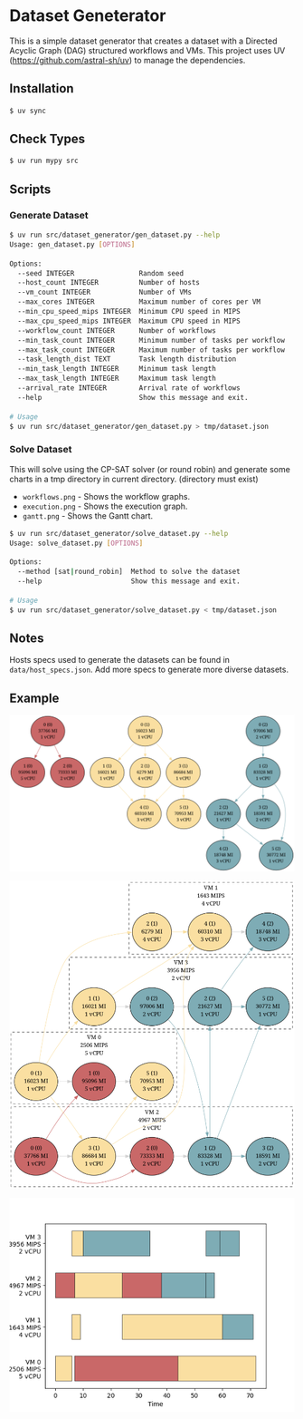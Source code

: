 # Dataset Geneterator

This is a simple dataset generator that creates a dataset with a Directed Acyclic Graph (DAG) structured workflows and VMs.
This project uses UV (https://github.com/astral-sh/uv) to manage the dependencies.

## Installation

```bash
$ uv sync
```

## Check Types

```bash
$ uv run mypy src
```

## Scripts

### Generate Dataset

```bash
$ uv run src/dataset_generator/gen_dataset.py --help
Usage: gen_dataset.py [OPTIONS]

Options:
  --seed INTEGER                Random seed
  --host_count INTEGER          Number of hosts
  --vm_count INTEGER            Number of VMs
  --max_cores INTEGER           Maximum number of cores per VM
  --min_cpu_speed_mips INTEGER  Minimum CPU speed in MIPS
  --max_cpu_speed_mips INTEGER  Maximum CPU speed in MIPS
  --workflow_count INTEGER      Number of workflows
  --min_task_count INTEGER      Minimum number of tasks per workflow
  --max_task_count INTEGER      Maximum number of tasks per workflow
  --task_length_dist TEXT       Task length distribution
  --min_task_length INTEGER     Minimum task length
  --max_task_length INTEGER     Maximum task length
  --arrival_rate INTEGER        Arrival rate of workflows
  --help                        Show this message and exit.

# Usage
$ uv run src/dataset_generator/gen_dataset.py > tmp/dataset.json
```

### Solve Dataset

This will solve using the CP-SAT solver (or round robin) and generate some charts in a tmp directory in current directory. (directory must exist)

- `workflows.png` - Shows the workflow graphs.
- `execution.png` - Shows the execution graph.
- `gantt.png` - Shows the Gantt chart.

```bash
$ uv run src/dataset_generator/solve_dataset.py --help
Usage: solve_dataset.py [OPTIONS]

Options:
  --method [sat|round_robin]  Method to solve the dataset
  --help                      Show this message and exit.

# Usage
$ uv run src/dataset_generator/solve_dataset.py < tmp/dataset.json
```

## Notes

Hosts specs used to generate the datasets can be found in `data/host_specs.json`. Add more specs to generate more diverse datasets.

## Example

![Workflows](tmp/solve_datasets_sat_workflows.png)

![Execution](tmp/solve_datasets_sat_execution.png)

![Gantt](tmp/solve_datasets_sat_gantt.png)
